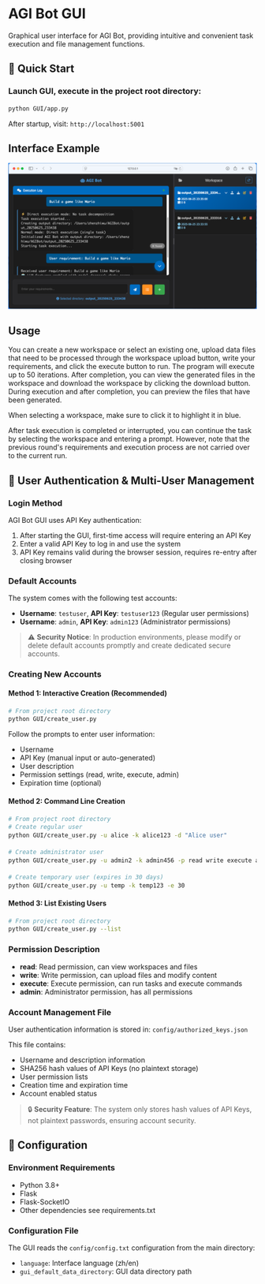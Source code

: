 # AGI Bot GUI

Graphical user interface for AGI Bot, providing intuitive and convenient task execution and file management functions.

## 🚀 Quick Start

### Launch GUI, execute in the project root directory:
```bash
python GUI/app.py
```

After startup, visit: `http://localhost:5001`

## Interface Example
<div align="center">
      <img src="../fig/AGIBot_GUI.png" alt="AGI Bot GUI"/>
</div>

## Usage

You can create a new workspace or select an existing one, upload data files that need to be processed through the workspace upload button, write your requirements, and click the execute button to run. The program will execute up to 50 iterations. After completion, you can view the generated files in the workspace and download the workspace by clicking the download button. During execution and after completion, you can preview the files that have been generated.

When selecting a workspace, make sure to click it to highlight it in blue.

After task execution is completed or interrupted, you can continue the task by selecting the workspace and entering a prompt. However, note that the previous round's requirements and execution process are not carried over to the current run.

## 🔐 User Authentication & Multi-User Management

### Login Method
AGI Bot GUI uses API Key authentication:
1. After starting the GUI, first-time access will require entering an API Key
2. Enter a valid API Key to log in and use the system
3. API Key remains valid during the browser session, requires re-entry after closing browser

### Default Accounts
The system comes with the following test accounts:
- **Username**: `testuser`, **API Key**: `testuser123` (Regular user permissions)
- **Username**: `admin`, **API Key**: `admin123` (Administrator permissions)

> ⚠️ **Security Notice**: In production environments, please modify or delete default accounts promptly and create dedicated secure accounts.

### Creating New Accounts

#### Method 1: Interactive Creation (Recommended)
```bash
# From project root directory
python GUI/create_user.py
```
Follow the prompts to enter user information:
- Username
- API Key (manual input or auto-generated)
- User description
- Permission settings (read, write, execute, admin)
- Expiration time (optional)

#### Method 2: Command Line Creation
```bash
# From project root directory
# Create regular user
python GUI/create_user.py -u alice -k alice123 -d "Alice user"

# Create administrator user
python GUI/create_user.py -u admin2 -k admin456 -p read write execute admin

# Create temporary user (expires in 30 days)
python GUI/create_user.py -u temp -k temp123 -e 30
```

#### Method 3: List Existing Users
```bash
# From project root directory
python GUI/create_user.py --list
```

### Permission Description
- **read**: Read permission, can view workspaces and files
- **write**: Write permission, can upload files and modify content
- **execute**: Execute permission, can run tasks and execute commands
- **admin**: Administrator permission, has all permissions

### Account Management File
User authentication information is stored in: `config/authorized_keys.json`

This file contains:
- Username and description information
- SHA256 hash values of API Keys (no plaintext storage)
- User permission lists
- Creation time and expiration time
- Account enabled status

> 🔒 **Security Feature**: The system only stores hash values of API Keys, not plaintext passwords, ensuring account security.

## 🔧 Configuration

### Environment Requirements
- Python 3.8+
- Flask
- Flask-SocketIO
- Other dependencies see requirements.txt

### Configuration File
The GUI reads the `config/config.txt` configuration from the main directory:
- `language`: Interface language (zh/en)
- `gui_default_data_directory`: GUI data directory path 